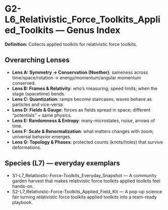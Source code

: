 # G2-L6_Relativistic_Force_Toolkits_Applied_Toolkits — Genus Index
**Definition:** Collects applied toolkits for relativistic force toolkits.

## Overarching Lenses

- **Lens A: Symmetry -> Conservation (Noether)**: sameness across time/space/rotation → energy/momentum/angular momentum conserved.
- **Lens B: Frames & Relativity**: who’s measuring; speed limits; when the stage (spacetime) bends.
- **Lens C: Quantization**: ramps become staircases; waves behave as particles and vice-versa.
- **Lens D: Fields & Gauge**: forces as fields spread in space; different “potentials” = same physics.
- **Lens E: Randomness & Entropy**: many-microstates, noise, arrows of time.
- **Lens F: Scale & Renormalization**: what matters changes with zoom; universal behavior emerges.
- **Lens G: Topology & Phases**: protected counts (knots/holes) that survive deformations.

## Species (L7) — everyday exemplars
- S1-L7_Relativistic-Force-Toolkits_Everyday_Snapshot — A community garden harvest that makes relativistic force toolkits applied toolkits feel hands-on.
- S2-L7_Relativistic-Force-Toolkits_Applied_Field_Kit — A pop-up science fair turning relativistic force toolkits applied toolkits into a team-ready playbook.
